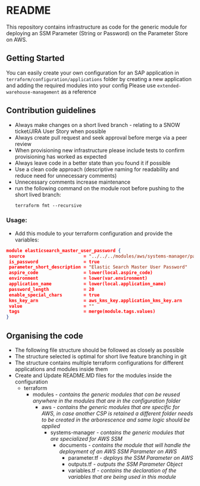 # README
This repository contains infrastructure as code for the generic module for deploying an SSM Parameter (String or Password) on the Parameter Store on AWS.
## Getting Started
  You can easily create your own configuration for an SAP application in `terraform/configuration/applications` folder by creating a new application and adding the required modules into your config
  Please use `extended-warehouse-management` as a reference
## Contribution guidelines
* Always make changes on a short lived branch - relating to a SNOW ticket/JIRA User Story when possible
* Always create pull request and seek approval before merge via a peer review
* When provisioning new infrastructure please include tests to confirm provisioning has worked as expected
* Always leave code in a better state than you found it if possible
* Use a clean code approach (descriptive naming for readability and reduce need for unnecessary comments)
* Unnecessary comments increase maintenance
* run the following command on the module root before pushing to the short lived branch:
  ```
  terraform fmt --recursive
  ```
### Usage:

 - Add this module to your terraform configuration and provide the variables:

 ```json
module elasticsearch_master_user_password {
  source                      = "../../../modules/aws/systems-manager/parameters"
  is_password                 = true
  parameter_short_description = "Elastic Search Master User Password"
  aspire_code                 = lower(local.aspire_code)
  environment                 = lower(var.environment)
  application_name            = lower(local.application_name)
  password_length             = 20
  enable_special_chars        = true
  kms_key_arn                 = aws_kms_key.application_kms_key.arn
  value                       = ""
  tags                        = merge(module.tags.values)
}
```
## Organising the code
* The following file structure should be followed as closely as possible
* The structure selected is optimal for short live feature branching in git
* The structure contains multiple terraform configurations for different applications and modules inside them
* Create and Update README.MD files for the modules inside the configuration
  * terraform
    * modules _- contains the generic modules that can be reused anywhere in the modules that are in the configuration folder_
      * aws _- contains the generic modules that are specific for AWS, in case another CSP is retained a different folder needs to be created in the arborescence and same logic should be applied_
        * systems-manager _- contains the generic modules that are specialized for AWS SSM_
            * documents _- contains the module that will handle the deployment of an AWS SSM Parameter  on AWS_
                * parameter.tf _- deploys the SSM Parameter on AWS_
                * outputs.tf _- outputs the SSM Parameter Object_
                * variables.tf _- contains the declaration of the variables that are being used in this module_